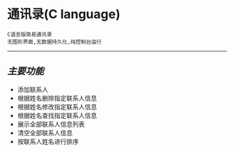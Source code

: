 # 通讯录(C language)

	C语言版简易通讯录  
	无图形界面,无数据持久化,纯控制台运行  

***********************************

## _主要功能_

- 添加联系人
- 根据姓名删除指定联系人信息
- 根据姓名修改指定联系人信息
- 根据姓名查找指定联系人信息
- 展示全部联系人信息列表
- 清空全部联系人信息
- 按联系人姓名进行排序

